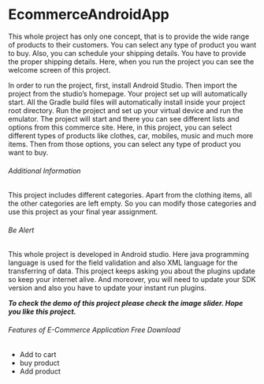 # EcommerceAndroidApp
This whole project has only one concept, that is to provide the wide range of products to their customers. You can select any type of product you want to buy. Also, you can schedule your shipping details. You have to provide the proper shipping details. Here, when you run the project you can see the welcome screen of this project.
<!-- wp:paragraph -->
<p>In order to run the project, first, install Android Studio. Then import the project from the studio’s homepage. Your project set up will automatically start. All the Gradle&nbsp;build files will automatically install inside your project root directory. Run the project and set up your virtual device and run the emulator. The project will start and there you can see different lists and options from this commerce site. Here, in this project, you can select different types of products like clothes, car, mobiles, music and much more items. Then from those options, you can select any type of product you want to buy.</p>
<!-- /wp:paragraph -->

<!-- wp:heading {"level":6} -->
<h6>Additional Information</h6>
<!-- /wp:heading -->

<!-- wp:paragraph -->
<p>This project includes different categories. Apart from the clothing items, all the other categories are left empty. So you can modify those categories and use this project as your final year assignment.</p>
<!-- /wp:paragraph -->

<!-- wp:heading {"level":6} -->
<h6>Be Alert</h6>
<!-- /wp:heading -->

<!-- wp:paragraph -->
<p>This whole project is developed in Android studio. Here java programming language is used for the field validation and also XML language for the transferring&nbsp;of data. This project keeps asking you about the plugins update so keep your internet alive. And moreover, you will need to update your SDK version and also you have to update your instant run plugins.</p>
<!-- /wp:paragraph -->

<!-- wp:paragraph -->
<p><strong><em>To check the demo of this project please check the image slider. Hope you like this project.</em></strong></p>
<!-- /wp:paragraph -->

<!-- wp:heading {"level":6} -->
<h6>Features of E-Commerce Application Free Download</h6>
<!-- /wp:heading -->

<!-- wp:list -->
<ul><li>Add to cart</li><li>buy product</li><li>Add product</li></ul>
<!-- /wp:list -->
